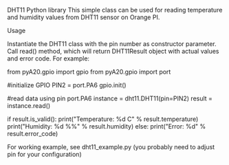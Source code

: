 DHT11 Python library
This simple class can be used for reading temperature and humidity values from DHT11 sensor on Orange PI.

Usage

Instantiate the DHT11 class with the pin number as constructor parameter.
Call read() method, which will return DHT11Result object with actual values and error code.
For example:

from pyA20.gpio import gpio
from pyA20.gpio import port

#initialize GPIO
PIN2 = port.PA6
gpio.init()

#read data using pin port.PA6
instance = dht11.DHT11(pin=PIN2)
result = instance.read()

if result.is_valid():
    print("Temperature: %d C" % result.temperature)
    print("Humidity: %d %%" % result.humidity)
else:
    print("Error: %d" % result.error_code)
    
For working example, see dht11_example.py (you probably need to adjust pin for your configuration)
